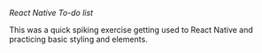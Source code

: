 _React Native To-do list_

This was a quick spiking exercise getting used to React Native and practicing basic styling and elements.
